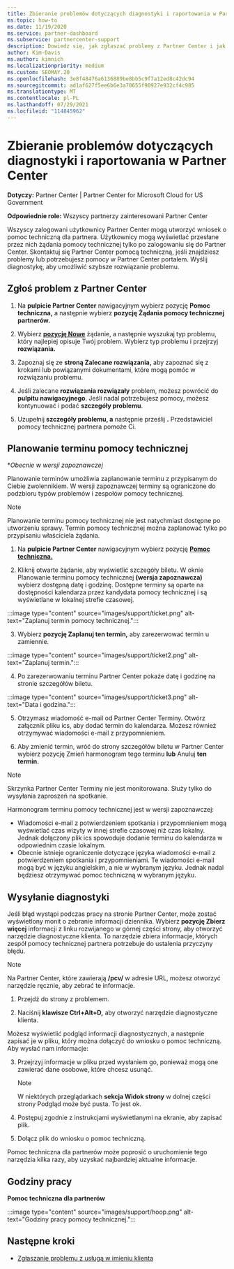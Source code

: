 ```yaml
---
title: Zbieranie problemów dotyczących diagnostyki i raportowania w Partner Center
ms.topic: how-to
ms.date: 11/19/2020
ms.service: partner-dashboard
ms.subservice: partnercenter-support
description: Dowiedz się, jak zgłaszać problemy z Partner Center i jak zbierać informacje diagnostyczne dla zespołu pomocy technicznej partnera.
author: Kim-Davis
ms.author: kimnich
ms.localizationpriority: medium
ms.custom: SEOMAY.20
ms.openlocfilehash: 3e8f48476a6136889be8bb5c9f7a12ed8c42dc94
ms.sourcegitcommit: ad1af627f5ee6b6e3a70655f90927e932cf4c985
ms.translationtype: MT
ms.contentlocale: pl-PL
ms.lasthandoff: 07/29/2021
ms.locfileid: "114845962"
---
```

# <a name="collecting-diagnostics-and-reporting-problems-in-partner-center"></a>Zbieranie problemów dotyczących diagnostyki i raportowania w Partner Center

**Dotyczy:** Partner Center | Partner Center for Microsoft Cloud for US Government

**Odpowiednie role:** Wszyscy partnerzy zainteresowani Partner Center

Wszyscy zalogowani użytkownicy Partner Center mogą utworzyć wniosek o pomoc techniczną dla partnera. Użytkownicy mogą wyświetlać przesłane przez nich żądania pomocy technicznej tylko po zalogowaniu się do Partner Center.
Skontaktuj się Partner Center pomocą techniczną, jeśli znajdziesz problemy lub potrzebujesz pomocy w Partner Center portalem. Wyślij diagnostykę, aby umożliwić szybsze rozwiązanie problemu. 

## <a name="report-a-problem-with-the-partner-center"></a>Zgłoś problem z Partner Center

1. Na **pulpicie Partner Center** nawigacyjnym wybierz pozycję **Pomoc techniczna,** a następnie wybierz **pozycję Żądania pomocy technicznej partnerów.**

2. Wybierz **[pozycję Nowe](https://partner.microsoft.com/dashboard/support/servicerequests/create)** żądanie, a następnie wyszukaj typ problemu, który najlepiej opisuje Twój problem. Wybierz typ problemu i przejrzyj **rozwiązania.**

3. Zapoznaj się ze **stroną Zalecane rozwiązania,** aby zapoznać się z krokami lub powiązanymi dokumentami, które mogą pomóc w rozwiązaniu problemu.

4. Jeśli zalecane **rozwiązania rozwiązały** problem, możesz powrócić do **pulpitu nawigacyjnego**. Jeśli nadal potrzebujesz pomocy, możesz kontynuować i podać **szczegóły problemu**.

5. Uzupełnij **szczegóły problemu, a** następnie prześlij **.** Przedstawiciel pomocy technicznej partnera pomoże Ci.

## <a name="schedule-a-support-appointment"></a>Planowanie terminu pomocy technicznej 

**Obecnie w wersji zapoznawczej*

Planowanie terminów umożliwia zaplanowanie terminu z przypisanym do Ciebie zwolennikiem.  W wersji zapoznawczej terminy są ograniczone do podzbioru typów problemów i zespołów pomocy technicznej.  

   > [!NOTE]
   > Planowanie terminu pomocy technicznej nie jest natychmiast dostępne po utworzeniu sprawy. Termin pomocy technicznej można zaplanować tylko po przypisaniu właściciela żądania.   

1. Na **pulpicie Partner Center** nawigacyjnym wybierz pozycję **[Pomoc techniczna.](https://partner.microsoft.com/dashboard/support/servicerequests)** 

2. Kliknij otwarte żądanie, aby wyświetlić szczegóły biletu. W oknie Planowanie terminu pomocy technicznej **(wersja zapoznawcza)** wybierz dostępną datę i godzinę. Dostępne terminy są oparte na dostępności kalendarza przez kandydata pomocy technicznej i są wyświetlane w lokalnej strefie czasowej.

:::image type="content" source="images/support/ticket.png" alt-text="Zaplanuj termin pomocy technicznej.":::

3. Wybierz **pozycję Zaplanuj ten termin,** aby zarezerwować termin u zamiennie.

:::image type="content" source="images/support/ticket2.png" alt-text="Zaplanuj termin.":::

4. Po zarezerwowaniu terminu Partner Center pokaże datę i godzinę na stronie szczegółów biletu.

:::image type="content" source="images/support/ticket3.png" alt-text="Data i godzina.":::

5.  Otrzymasz wiadomość e-mail od Partner Center Terminy. Otwórz załącznik pliku ics, aby dodać termin do kalendarza. Możesz również otrzymywać wiadomości e-mail z przypomnieniem. 

6.  Aby zmienić termin, wróć do strony szczegółów biletu w Partner Center wybierz pozycję Zmień harmonogram tego terminu **lub** Anuluj **ten termin.** 

   > [!NOTE]
   > Skrzynka Partner Center Terminy nie jest monitorowana. Służy tylko do wysyłania zaproszeń na spotkanie.   
   
Harmonogram terminu pomocy technicznej jest w wersji zapoznawczej:
- Wiadomości e-mail z potwierdzeniem spotkania i przypomnieniem mogą wyświetlać czas wizyty w innej strefie czasowej niż czas lokalny.  Jednak dołączony plik ics spowoduje dodanie terminu do kalendarza w odpowiednim czasie lokalnym. 
- Obecnie istnieje ograniczenie dotyczące języka wiadomości e-mail z potwierdzeniem spotkania i przypomnieniami.  Te wiadomości e-mail mogą być w języku angielskim, a nie w wybranym języku.  Jednak nadal będziesz otrzymywać pomoc techniczną w wybranym języku.

## <a name="send-diagnostics"></a>Wysyłanie diagnostyki

Jeśli błąd wystąpi podczas pracy na stronie Partner Center, może zostać wyświetlony monit o zebranie informacji dziennika. Wybierz **pozycję Zbierz więcej** informacji z linku rozwijanego w górnej części strony, aby otworzyć narzędzie diagnostyczne klienta. To narzędzie zbiera informacje, których zespół pomocy technicznej partnera potrzebuje do ustalenia przyczyny błędu. 

>[!NOTE]
>Na Partner Center, które zawierają **/pcv/** w adresie URL, możesz otworzyć narzędzie ręcznie, aby zebrać te informacje.

1. Przejdź do strony z problemem.

2. Naciśnij **klawisze Ctrl+Alt+D,** aby otworzyć narzędzie diagnostyczne klienta.

Możesz wyświetlić podgląd informacji diagnostycznych, a następnie zapisać je w pliku, który można dołączyć do wniosku o pomoc techniczną. Aby wysłać nam informacje:

3. Przejrzyj informacje w pliku przed wysłaniem go, ponieważ mogą one zawierać dane osobowe, które chcesz usunąć.

   > [!NOTE]
    >W niektórych przeglądarkach **sekcja Widok strony** w dolnej części strony Podgląd może być pusta.  To jest ok.

4. Postępuj zgodnie z instrukcjami wyświetlanymi na ekranie, aby zapisać plik.

5. Dołącz plik do wniosku o pomoc techniczną.

Pomoc techniczna dla partnerów może poprosić o uruchomienie tego narzędzia kilka razy, aby uzyskać najbardziej aktualne informacje.

## <a name="hours-of-operation"></a>Godziny pracy

**Pomoc techniczna dla partnerów**

:::image type="content" source="images/support/hoop.png" alt-text="Godziny pracy pomocy technicznej.":::


## <a name="next-steps"></a>Następne kroki

- [Zgłaszanie problemu z usługą w imieniu klienta](report-problems-on-behalf-of-a-customer.md)
